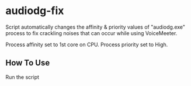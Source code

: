 # audiodg-fix

Script automatically changes the affinity & priority values of "audiodg.exe" process to fix crackling noises that can occur while using VoiceMeeter.

Process affinity set to 1st core on CPU.
Process priority set to High.

## How To Use

Run the script
